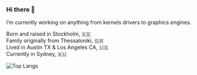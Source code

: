 ### Hi there 👋

I’m currently working on anything from kernels drivers to graphics engines.

Born and raised in Stockholm, :sweden:  
Family originally from Thessaloniki, :greece:  
Lived in Austin TX & Los Angeles CA, :us:  
Currently in Sydney, :australia:  

<!--![Streaks](https://github-readme-streak-stats.herokuapp.com/?user=xls&theme=dracula&count_private=true)
-->
![Top Langs](https://github-readme-stats.vercel.app/api/top-langs/?username=xls&layout=compact&theme=dracula&count_private=true)  
<!--![Summary](https://github-profile-summary-cards.vercel.app/api/cards/profile-details?username=xls&theme=dracula)-->
<!-- ![Streaks](https://github-readme-stats.vercel.app/api?username=xls&show_icons=true&count_private=true&theme=dracula&layout=compact) -->
<!--
Here are some ideas to get you started:

- 🔭 I’m currently working on ...
- 🌱 I’m currently learning ...
- 👯 I’m looking to collaborate on ...
- 🤔 I’m looking for help with ...
- 💬 Ask me about ...
- 📫 How to reach me: ...
- 😄 Pronouns: ...
- ⚡ Fun fact: ...
- ⚡ Fun fact: I'm becoming a father and I havn't told my family (hidden here)
-->


